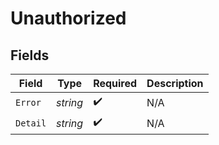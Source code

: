 # Unauthorized


## Fields

| Field              | Type               | Required           | Description        |
| ------------------ | ------------------ | ------------------ | ------------------ |
| `Error`            | *string*           | :heavy_check_mark: | N/A                |
| `Detail`           | *string*           | :heavy_check_mark: | N/A                |